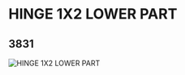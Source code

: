 # HINGE 1X2 LOWER PART
## 3831
![HINGE 1X2 LOWER PART](https://lc-www-live-s.legocdn.com/media/bricks/5/2/383101.jpg)